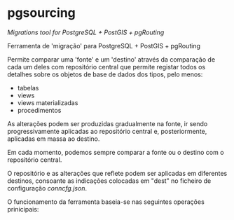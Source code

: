 # pgsourcing

*Migrations tool for PostgreSQL + PostGIS + pgRouting*

Ferramenta de 'migração' para PostgreSQL + PostGIS + pgRouting

Permite comparar uma 'fonte' e um 'destino' através da comparação de cada um deles com repositório central que permite registar todos os detalhes sobre os objetos de base de dados dos tipos, pelo menos:

- tabelas
- views
- views materializadas
- procedimentos

As alterações podem ser produzidas gradualmente na fonte, ir sendo progressivamente aplicadas ao repositório central e, posteriormente, aplicadas em massa ao destino.

Em cada momento, podemos sempre comparar a fonte ou o destino com o repositório central.

O repositório e as alterações que reflete podem ser aplicadas em diferentes destinos, consoante as indicações colocadas em "dest" no ficheiro de configuração *conncfg.json*.

O funcionamento da ferramenta baseia-se nas seguintes operações prinicipais:





